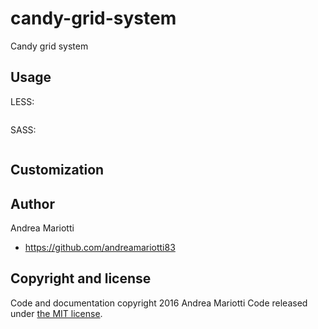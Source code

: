 # candy-grid-system
Candy grid system

Usage
-----



LESS:

```

```

SASS:

```

```



Customization
------



Author
------
Andrea Mariotti

+ https://github.com/andreamariotti83



## Copyright and license

Code and documentation copyright 2016 Andrea Mariotti 
Code released under [the MIT license](https://github.com/andreamariotti83/candy-grid-system/blob/master/LICENSE).